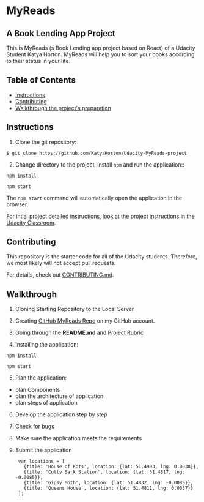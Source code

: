 # MyReads
## A Book Lending App Project


This is MyReads (s Book Lending app project based on React) of a Udacity Student Katya Horton.
MyReads will help you to sort your books according to their status in your life.


## Table of Contents

* [Instructions](#instructions)
* [Contributing](#contributing)
* [Walkthrough the project's preparation](#Walkthrough)


## Instructions

1. Clone the git repository: 

```$ git clone https://github.com/KatyaHorton/Udacity-MyReads-project```

2. Change directory to the project, install ```npm``` and run the application:: 

```
npm install 

npm start
```

The ```npm start``` command will automatically open the application in the browser. 

For intial project detailed instructions, look at the project instructions in the [Udacity Classroom](https://classroom.udacity.com/me).

## Contributing

This repository is the starter code for all of the Udacity students. Therefore, we most likely will not accept pull requests.

For details, check out [CONTRIBUTING.md](CONTRIBUTING.md).

## Walkthrough
1. Cloning Starting Repository to the Local Server

2. Creating [GitHub MyReads Repo](https://github.com/KatyaHorton/Udacity-MyReads-project/) on my GitHub account.

3. Going through the **README.md** and [Project Rubric](https://review.udacity.com/#!/rubrics/918/view)

4. Installing the application: 
```
npm install 

npm start
```

5. Plan the application:
- plan Components
- plan the architecture of application
- plan steps of application

6. Develop the application step by step

7. Check for bugs

8. Make sure the application meets the requirements 

9. Submit the application




				  

        var locations = [
          {title: 'House of Kots', location: {lat: 51.4903, lng: 0.0038}},
          {title: 'Cutty Sark Station', location: {lat: 51.4817, lng: -0.0085}},
          {title: 'Gipsy Moth', location: {lat: 51.4832, lng: -0.0085}},
          {title: 'Queens House', location: {lat: 51.4811, lng: 0.0037}}
        ];			  

